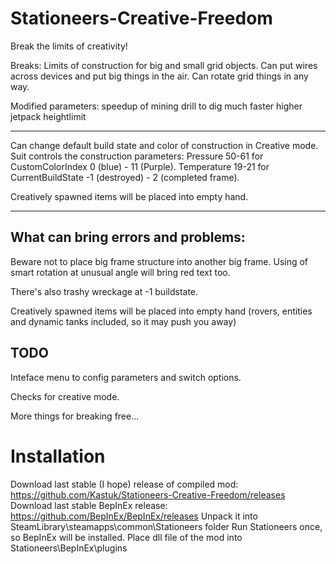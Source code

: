 # Stationeers-Creative-Freedom
Break the limits of creativity!

Breaks:
Limits of construction for big and small grid objects.
Can put wires across devices and put big things in the air.
Can rotate grid things in any way.

Modified parameters:
speedup of mining drill to dig much faster
higher jetpack heightlimit

---
Can change default build state and color of construction in Creative mode.
Suit controls the construction parameters:
Pressure 50-61 for CustomColorIndex 0 (blue) - 11 (Purple).
Temperature 19-21 for CurrentBuildState -1 (destroyed) - 2 (completed frame).

Creatively spawned items will be placed into empty hand.

---

What can bring errors and problems: 
---
Beware not to place big frame structure into another big frame. 
Using of smart rotation at unusual angle will bring red text too.

There's also trashy wreckage at -1 buildstate.

Creatively spawned items will be placed into empty hand (rovers, entities and dynamic tanks included, so it may push you away)

TODO
---
Inteface menu to config parameters and switch options.

Checks for creative mode.

More things for breaking free...

Installation
=============
Download last stable (I hope) release of compiled mod:
https://github.com/Kastuk/Stationeers-Creative-Freedom/releases
Download last stable BepInEx release:
https://github.com/BepInEx/BepInEx/releases
Unpack it into SteamLibrary\steamapps\common\Stationeers folder
Run Stationeers once, so BepInEx will be installed.
Place dll file of the mod into Stationeers\BepInEx\plugins
